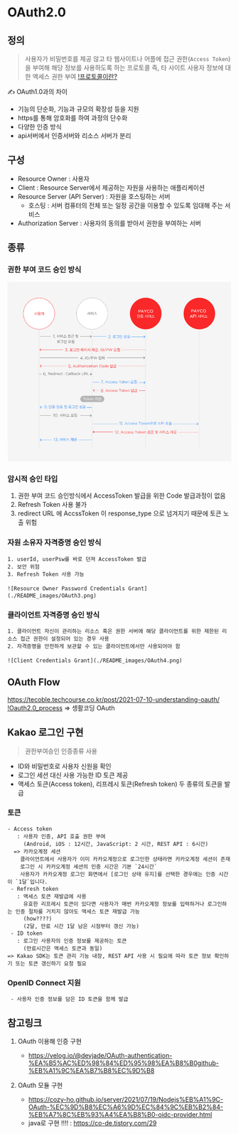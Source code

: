 # OAuth2.0

## 정의
 > 사용자가 비밀번호를 제공 않고 타 웹사이트나 어플에 접근 권한(`Access Token`)을 부여해 해당 정보를 사용하도록 하는 프로토콜
   즉, 타 사이트 사용자 정보에 대한 엑세스 권한 부여
   [!프로토콜이란?](./%ED%94%84%EB%A1%9C%ED%86%A0%EC%BD%9C.md)

✍️ OAuth1.0과의 차이
 - 기능의 단순화, 기능과 규모의 확장성 등을 지원
 - https를 통해 암호화를 하여 과정의 단수화
 - 다양한 인증 방식
 - api서버에서 인증서버와 리소스 서버가 분리

## 구성
 - Resource Owner : 사용자
 - Client : Resource Server에서 제공하는 자원을 사용하는 애플리케이션
 - Resource Server (API Server) : 자원을 호스팅하는 서버
    - 호스팅 : 서버 컴퓨터의 전체 또는 일정 공간을 이용할 수 있도록 임대해 주는 서비스
 - Authorization Server : 사용자의 동의를 받아서 권한을 부여하는 서버

## 종류
 ### 권한 부여 코드 승인 방식   
 ![payco예시](./README_images/payco_OAuth.png)
    
 ### 암시적 승인 타입
   1. 권한 부여 코드 승인방식에서 AccessToken 발급을 위한 Code 발급과정이 없음
   2. Refresh Token 사용 불가
   3. redirect URL 에 AccssToken 이 response_type 으로 넘겨지기 때문에 토큰 노출 위험
    
   ### 자원 소유자 자격증명 승인 방식
    1. userId, userPsw를 바로 던져 AccessToken 발급
    2. 보안 위험
    3. Refresh Token 사용 가능
    
    ![Resource Owner Password Credentials Grant](./README_images/OAuth3.png)
    
   ### 클라이언트 자격증명 승인 방식
    1. 클라이언트 자신이 관리하는 리소스 혹은 권한 서버에 해당 클라이언트를 위한 제한된 리소스 접근 권한이 설정되어 있는 경우 사용
    2. 자격증명을 안전하게 보관할 수 있는 클라이언트에서만 사용되어야 함
    
    ![Client Credentials Grant](./README_images/OAuth4.png)
    
## OAuth Flow
  https://tecoble.techcourse.co.kr/post/2021-07-10-understanding-oauth/
  [!Oauth2.0_process](./README_images/oauth2.0-process.png)
  => 셍활코딩 OAuth 

## Kakao 로그인 구현
  > 권한부여승인 인증종류 사용
  - ID와 비밀번호로 사용자 신원을 확인
  - 로그인 세션 대신 사용 가능한 ID 토큰 제공 
  - 액세스 토큰(Access token), 리프레시 토큰(Refresh token) 두 종류의 토큰을 발급

   ### 토큰
    - Access token
       : 사용자 인증, API 호출 권한 부여
         (Android, iOS : 12시간, JavaScript: 2 시간, REST API : 6시간)
      => 카카오계정 세션
        클라이언트에서 사용자가 이미 카카오계정으로 로그인한 상태라면 카카오계정 세션이 존재
        로그인 시 카카오계정 세션의 인증 시간은 기본 `24시간`
        사용자가 카카오계정 로그인 화면에서 [로그인 상태 유지]를 선택한 경우에는 인증 시간이 `1달`입니다.
     - Refresh token
       : 액세스 토큰 재발급에 사용
         유효한 리프레시 토큰이 있다면 사용자가 매번 카카오계정 정보를 입력하거나 로그인하는 인증 절차를 거치지 않아도 액세스 토큰 재발급 가능
         (how????)
         (2달, 만료 시간 1달 남은 시점부터 갱신 가능)
     - ID token
       : 로그인 사용자의 인증 정보를 제공하는 토큰
         (만료시간은 액세스 토큰과 동일)
    => Kakao SDK는 토큰 관리 기능 내장, REST API 사용 시 필요에 따라 토큰 정보 확인하기 또는 토큰 갱신하기 요청 필요

   ### OpenID Connect 지원
     - 사용자 인증 정보를 담은 ID 토큰을 함께 발급

## 참고링크
 1. OAuth 이용해 인증 구현
    - https://velog.io/@devjade/OAuth-authentication-%EA%B5%AC%ED%98%84%ED%95%98%EA%B8%B0github-%EB%A1%9C%EA%B7%B8%EC%9D%B8

 2. OAuth 모듈 구현
    - https://cozy-ho.github.io/server/2021/07/19/Nodejs%EB%A1%9C-OAuth-%EC%9D%B8%EC%A6%9D%EC%84%9C%EB%B2%84-%EB%A7%8C%EB%93%A4%EA%B8%B0-oidc-provider.html
    - java로 구현 !!!! : https://co-de.tistory.com/29
